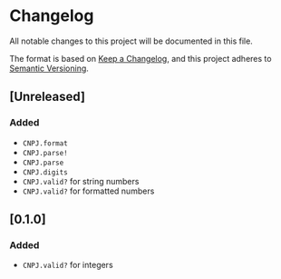 # Changelog
All notable changes to this project will be documented in this file.

The format is based on [Keep a Changelog](https://keepachangelog.com/en/1.0.0/),
and this project adheres to [Semantic Versioning](https://semver.org/spec/v2.0.0.html).

## [Unreleased]

### Added

- `CNPJ.format`
- `CNPJ.parse!`
- `CNPJ.parse`
- `CNPJ.digits`
- `CNPJ.valid?` for string numbers
- `CNPJ.valid?` for formatted numbers

## [0.1.0]

### Added

- `CNPJ.valid?` for integers
